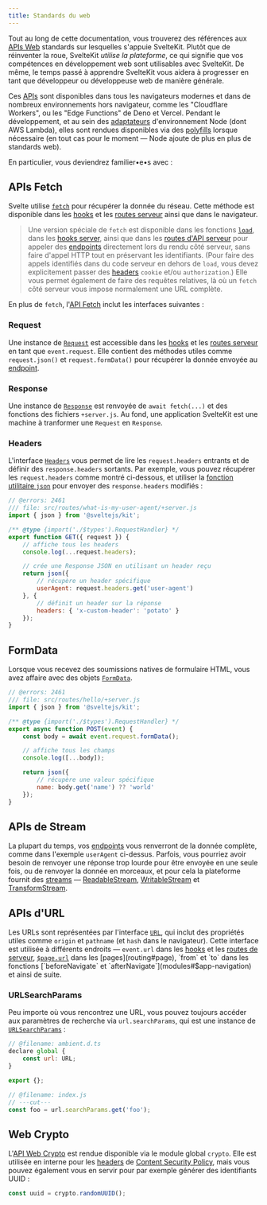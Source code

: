 ```yaml
---
title: Standards du web
---
```


Tout au long de cette documentation, vous trouverez des références aux [APIs Web](https://developer.mozilla.org/fr/docs/Web/API) standards sur lesquelles s'appuie SvelteKit. Plutôt que de réinventer la roue, SvelteKit _utilise la plateforme_, ce qui signifie que vos compétences en développement web sont utilisables avec SvelteKit. De même, le temps passé à apprendre SvelteKit vous aidera à progresser en tant que développeur ou développeuse web de manière générale.

Ces <span class="vo">[APIs](PUBLIC_SVELTE_SITE_URL/docs/development#api)</span> sont disponibles dans tous les navigateurs modernes et dans de nombreux environnements hors navigateur, comme les "Cloudflare Workers", ou les "Edge Functions" de Deno et Vercel. Pendant le développement, et au sein des [adaptateurs](adapters) d'environnement Node (dont AWS Lambda), elles sont rendues disponibles via des <span class="vo">[polyfills](PUBLIC_SVELTE_SITE_URL/docs/javascript#polyfill)</span> lorsque nécessaire (en tout cas pour le moment — Node ajoute de plus en plus de standards web).

En particulier, vous deviendrez familier•e•s avec :

## APIs Fetch

Svelte utilise [`fetch`](https://developer.mozilla.org/fr/docs/Web/API/fetch) pour récupérer la donnée du réseau. Cette méthode est disponible dans les [hooks](hooks) et les [routes serveur](routing#server) ainsi que dans le navigateur.

> Une version spéciale de `fetch` est disponible dans les fonctions [`load`](load), dans les [hooks server](hooks#server-hooks), ainsi que dans les [routes d'API serveur](routing#server) pour appeler des <span class="vo">[endpoints](PUBLIC_SVELTE_SITE_URL/docs/web#endpoint)</span> directement lors du rendu côté serveur, sans faire d'appel HTTP tout en préservant les identifiants. (Pour faire des appels identifiés dans du code serveur en dehors de `load`, vous devez explicitement passer des <span class="vo">[headers](PUBLIC_SVELTE_SITE_URL/docs/web#header)</span> `cookie` et/ou `authorization`.) Elle vous permet également de faire des requêtes relatives, là où un `fetch` côté serveur vous impose normalement une URL complète.

En plus de `fetch`, l'[API Fetch](https://developer.mozilla.org/fr/docs/Web/API/Fetch_API) inclut les interfaces suivantes :

### Request

Une instance de [`Request`](https://developer.mozilla.org/fr/docs/Web/API/Request) est accessible dans les [hooks](hooks) et les [routes serveur](routing#server) en tant que `event.request`. Elle contient des méthodes utiles comme `request.json()` et `request.formData()` pour récupérer la donnée envoyée au <span class="vo">[endpoint](PUBLIC_SVELTE_SITE_URL/docs/web#endpoint)</span>.

### Response

Une instance de [`Response`](https://developer.mozilla.org/fr/docs/Web/API/Response) est renvoyée de `await fetch(...)` et des fonctions des fichiers `+server.js`. Au fond, une application SvelteKit est une machine à tranformer une `Request` en `Response`.

### Headers

L'interface [`Headers`](https://developer.mozilla.org/fr/docs/Web/API/Headers) vous permet de lire les `request.headers` entrants et de définir des `response.headers` sortants. Par exemple, vous pouvez récupérer les `request.headers` comme montré ci-dessous, et utiliser la [fonction utilitaire `json`](modules#sveltejs-kit-json) pour envoyer des `response.headers` modifiés :

```js
// @errors: 2461
/// file: src/routes/what-is-my-user-agent/+server.js
import { json } from '@sveltejs/kit';

/** @type {import('./$types').RequestHandler} */
export function GET({ request }) {
	// affiche tous les headers
	console.log(...request.headers);

	// crée une Response JSON en utilisant un header reçu
	return json({
		// récupère un header spécifique
		userAgent: request.headers.get('user-agent')
	}, {
		// définit un header sur la réponse
		headers: { 'x-custom-header': 'potato' }
	});
}
```

## FormData

Lorsque vous recevez des soumissions natives de formulaire HTML, vous avez affaire avec des objets [`FormData`](https://developer.mozilla.org/fr/docs/Web/API/FormData).

```js
// @errors: 2461
/// file: src/routes/hello/+server.js
import { json } from '@sveltejs/kit';

/** @type {import('./$types').RequestHandler} */
export async function POST(event) {
	const body = await event.request.formData();

	// affiche tous les champs
	console.log([...body]);

	return json({
		// récupère une valeur spécifique
		name: body.get('name') ?? 'world'
	});
}
```

## APIs de Stream

La plupart du temps, vos <span class="vo">[endpoints](PUBLIC_SVELTE_SITE_URL/docs/web#endpoint)</span> vous renverront de la donnée complète, comme dans l'exemple `userAgent` ci-dessus. Parfois, vous pourriez avoir besoin de renvoyer une réponse trop lourde pour être envoyée en une seule fois, ou de renvoyer la donnée en morceaux, et pour cela la plateforme fournit des [streams](https://developer.mozilla.org/fr/docs/Web/API/Streams_API) — [ReadableStream](https://developer.mozilla.org/fr/docs/Web/API/ReadableStream), [WritableStream](https://developer.mozilla.org/fr/docs/Web/API/WritableStream) et [TransformStream](https://developer.mozilla.org/fr/docs/Web/API/TransformStream).

## APIs d'URL

Les URLs sont représentées par l'interface [`URL`](https://developer.mozilla.org/fr/docs/Web/API/URL), qui inclut des propriétés utiles comme `origin` et `pathname` (et `hash` dans le navigateur). Cette interface est utilisée à différents endroits — `event.url` dans les [hooks](hooks) et les [routes de serveur](routing#server), [`$page.url`](modules#$app-stores) dans les [pages](routing#page), `from` et `to` dans les fonctions [`beforeNavigate` et `afterNavigate`](modules#$app-navigation) et ainsi de suite.

### URLSearchParams

Peu importe où vous rencontrez une URL, vous pouvez toujours accéder aux paramètres de recherche via `url.searchParams`, qui est une instance de [`URLSearchParams`](https://developer.mozilla.org/fr/docs/Web/API/URLSearchParams) :

```js
// @filename: ambient.d.ts
declare global {
	const url: URL;
}

export {};

// @filename: index.js
// ---cut---
const foo = url.searchParams.get('foo');
```

## Web Crypto

L'[API Web Crypto](https://developer.mozilla.org/fr/docs/Web/API/Web_Crypto_API) est rendue disponible via le module global `crypto`. Elle est utilisée en interne pour les <span class="vo">[headers](PUBLIC_SVELTE_SITE_URL/docs/web#header)</span> de [Content Security Policy](configuration#csp), mais vous pouvez également vous en servir pour par exemple générer des identifiants UUID :

```js
const uuid = crypto.randomUUID();
```

